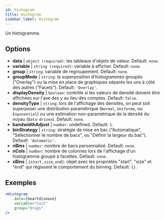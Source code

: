 ```yaml
---
id: histogram
title: Histogram
sidebar_label: Histogram
---
```


Un histogramme.

## Options

* __data__ | `object (required)`: les tableaux d'objets de valeur. Default: `none`.
* __variable__ | `string (required)`: variable à afficher. Default: `none`.
* __group__ | `string`: variable de regroupement. Default: `none`.
* __groupMode__ | `string`: la superposition d'histogrammes groupés ("Overlay") ou la mise en place de graphiques séparés les uns à côté des autres ("Facets"). Default: `'Overlay'`.
* __displayDensity__ | `boolean`: contrôle si les valeurs de densité doivent être affichées sur l'axe des y au lieu des comptes. Default: `false`.
* __densityType__ | `string`: lors de l'affichage des densités, on peut soit superposer une distribution paramétrique (`Normal`, `Uniforme`, ou `Exponentiel`) ou une estimation non-paramétrique de la densité du noyau (`Data-driven`). Default: `none`.
* __bandwidthAdjust__ | `number`: undefined. Default: `1`.
* __binStrategy__ | `string`: stratégie de mise en bac ("Automatique", "Sélectionner le nombre de bacs", ou "Définir la largeur du bac"). Default: `'Automatic'`.
* __nBins__ | `number`: nombre de bacs personnalisé. Default: `none`.
* __nCols__ | `number`: nombre de colonnes lors de l'affichage d'un histogramme groupé à facettes. Default: `none`.
* __xBins__ | `{start,size,end}`: objet avec les propriétés "start", "size" et "end" qui régissent le comportement du binning. Default: `{}`.


## Exemples

```jsx live
<Histogram 
    data={heartdisease} 
    variable="Cost"
    group="Drugs"
/>
```

